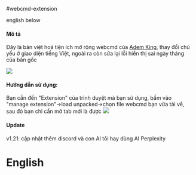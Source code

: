 #webcmd-extension

english below

<h4>Mô tả</h4>

Đây là bản việt hoá tiện ích mở rộng webcmd của <a href="https://github.com/Ademking/WebCmd"> Adem King</a>, thay đổi chủ yếu ở giao diện tiếng Việt, ngoài ra còn sửa lại lỗi hiển thị sai ngày tháng của bản gốc

![](https://live.staticflickr.com/65535/54692788693_a36a9cb9ab.jpg)

<h4>Hướng dẫn sử dụng:</h4>

Bạn cần đến "Extension" của trình duyệt mà bạn sử dụng, bấm vào "manage extension"->load unpacked->chọn file webcmd bạn vừa tải về, sau đó bạn chỉ cần mở tab mới là được
![](https://live.staticflickr.com/65535/54692824119_11dc51e95d_c.jpg)

<h4>Update</h4>
v1.21: cập nhật thêm discord và con AI tôi hay dùng AI Perplexity

<h1>English</h1>
